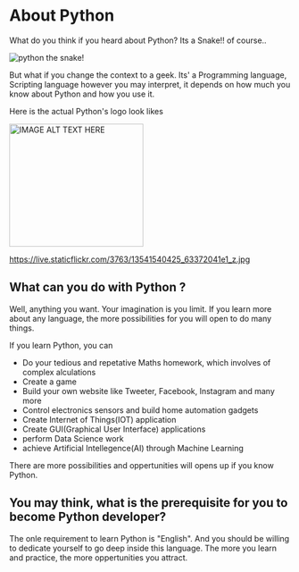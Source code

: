 # About Python

What do you think if you heard about Python?
Its a Snake!! of course..

![python the snake!](https://encrypted-tbn0.gstatic.com/images?q=tbn%3AANd9GcQawOpWPpTBZcJp2ST4Aem9ogSdlPlEgI9Awg&usqp=CAU "Python the Snake!")

But what if you change the context to a geek.
Its' a Programming language, Scripting language however you may interpret, it depends on how much you know about Python and how you use it.

Here is the actual Python's logo look likes

<a href="https://live.staticflickr.com/3763/13541540425_63372041e1_z.jpg 
" target="_blank"><img src="https://live.staticflickr.com/3763/13541540425_63372041e1_z.jpg" 
alt="IMAGE ALT TEXT HERE" width="240" height="220" /></a>

https://live.staticflickr.com/3763/13541540425_63372041e1_z.jpg 

## What can you do with Python ?
Well, anything you want. Your imagination is you limit.
If you learn more about any language, the more possibilities for you will open to 
do many things.

If you learn Python, you can
* Do your tedious and repetative Maths homework, which involves of 
  complex alculations
* Create a game
* Build your own website like Tweeter, Facebook, Instagram and many more
* Control electronics sensors and build home automation gadgets 
* Create Internet of Things(IOT) application
* Create GUI(Graphical User Interface) applications
* perform Data Science work
* achieve Artificial Intellegence(AI) through Machine Learning 
  
There are more possibilities and oppertunities will opens up if you know Python.


## You may think, what is the prerequisite for you to become Python developer?
The onle requirement to learn Python is "English".
And you should be willing to dedicate yourself to go deep inside this language.
The more you learn and practice, the more oppertunities you attract.
